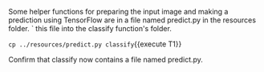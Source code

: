 Some helper functions for preparing the input image and making a prediction using TensorFlow are in a file named predict.py in the resources folder. ` this file into the classify function's folder.

`cp ../resources/predict.py classify`{{execute T1}}

Confirm that classify now contains a file named predict.py.